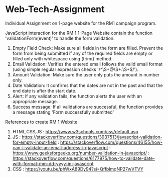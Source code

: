# Web-Tech-Assignment
Individual Assignment on 1-page website for the RM1 campaign program. 

JavaScript interaction for the RM 1 1-Page Website
contain the function 'validationForm(event)' to handle the form validation.

1. Empty Field Check: Make sure all fields in the form are filled. Prevent the form from being submitted if any of the required fields are empty or filled only with whitespace using (trim() method.
2. Email Validation: Verifies the entered email follows the valid email format (using simple regular expression checks '/^\S+@\S+\.\S+$/').
3. Amount Validation: Make sure the user only puts the amount in number only.
4. Date Validation: It confirms that the dates are not in the past and that the end date is after the start date.
5. Alert: If any validation fails, the function alerts the user with an appropriate message.
6. Success message: If all validations are successful, the function provides a message stating 'Form successfully submitted'

References to create RM 1 Website
1. HTML,CSS,JS : https://www.w3schools.com/css/default.asp
2. JS : https://stackoverflow.com/questions/3937513/javascript-validation-for-empty-input-field 
      : https://stackoverflow.com/questions/46155/how-can-i-validate-an-email-address-in-javascript
      : https://www.geeksforgeeks.org/number-validation-in-javascript/
      : https://stackoverflow.com/questions/6177975/how-to-validate-date-with-format-mm-dd-yyyy-in-javascript
5. CSS : https://youtu.be/phWxA89Dy94?si=QffblmqNP27wVTVY
